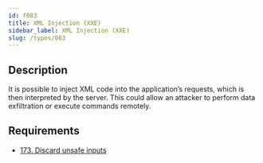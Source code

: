 ```yaml
---
id: f083
title: XML Injection (XXE)
sidebar_label: XML Injection (XXE)
slug: /types/083
---
```


## Description

It is possible to inject XML code
into the application’s requests,
which is then interpreted by the server.
This could allow an attacker
to perform data exfiltration
or execute commands remotely.

## Requirements

- [173. Discard unsafe inputs](/criteria/source/173)

